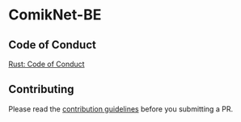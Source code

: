 # ComikNet-BE

## Code of Conduct

[Rust: Code of Conduct](https://www.rust-lang.org/policies/code-of-conduct)

## Contributing

Please read the [contribution guidelines](https://github.com/ComikNet/.github/blob/main/Documents/CONTRIBUTING.md) before you submitting a PR.
